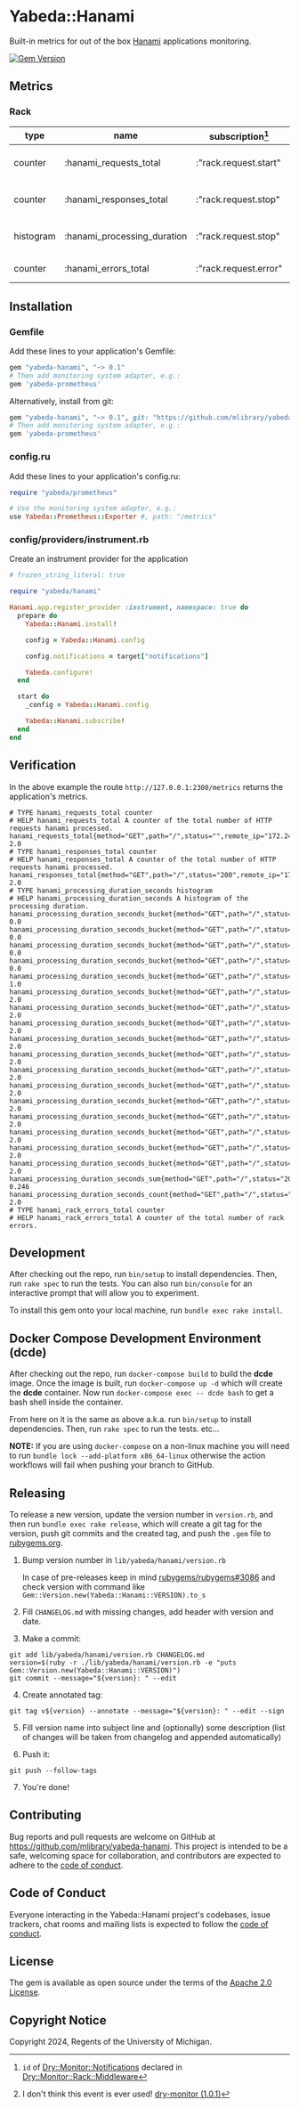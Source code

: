 # Yabeda::Hanami

Built-in metrics for out of the box [Hanami](https://hanamirb.org/) applications monitoring.

[![Gem Version](https://badge.fury.io/rb/yabeda-hanami.svg)](https://badge.fury.io/rb/yabeda-hanami)

## Metrics

### Rack
| type      | name                        | subscription[^1]      | comment                        |
|-----------|-----------------------------|-----------------------|--------------------------------|
| counter   | :hanami_requests_total      | :"rack.request.start" | Total web requests received    |
| counter   | :hanami_responses_total     | :"rack.request.stop"  | Total web responses given      |
| histogram | :hanami_processing_duration | :"rack.request.stop"  | Processing duration in seconds |
| counter   | :hanami_errors_total        | :"rack.request.error" | Total rack errors[^2]          |
[^1]: `id` of [Dry::Monitor::Notifications](https://www.rubydoc.info/gems/dry-monitor/Dry/Monitor/Notifications) declared in [Dry::Monitor::Rack::Middleware](https://www.rubydoc.info/gems/dry-monitor/Dry/Monitor/Rack/Middleware)
[^2]: I don't think this event is ever used! [dry-monitor (1.0.1)](https://www.rubydoc.info/gems/dry-monitor)

## Installation

### Gemfile
Add these lines to your application's Gemfile:

```ruby
gem "yabeda-hanami", "~> 0.1"
# Then add monitoring system adapter, e.g.:
gem 'yabeda-prometheus'
```

Alternatively, install from git:
```ruby
gem "yabeda-hanami", "~> 0.1", git: "https://github.com/mlibrary/yabeda-hanami.git", tag: "v0.1.1"
# Then add monitoring system adapter, e.g.:
gem 'yabeda-prometheus'
```

### config.ru
Add these lines to your application's config.ru:

```ruby
require "yabeda/prometheus"

# Use the monitoring system adapter, e.g.:
use Yabeda::Prometheus::Exporter #, path: "/metrics"
```

### config/providers/instrument.rb
Create an instrument provider for the application

```ruby
# frozen_string_literal: true

require "yabeda/hanami"

Hanami.app.register_provider :instrument, namespace: true do
  prepare do
    Yabeda::Hanami.install!

    config = Yabeda::Hanami.config

    config.notifications = target["notifications"]

    Yabeda.configure!
  end

  start do
    _config = Yabeda::Hanami.config

    Yabeda::Hanami.subscribe!
  end
end
```

## Verification

In the above example the route `http://127.0.0.1:2300/metrics` returns the application's metrics.

```shell
# TYPE hanami_requests_total counter
# HELP hanami_requests_total A counter of the total number of HTTP requests hanami processed.
hanami_requests_total{method="GET",path="/",status="",remote_ip="172.24.0.1"} 2.0
# TYPE hanami_responses_total counter
# HELP hanami_responses_total A counter of the total number of HTTP requests hanami processed.
hanami_responses_total{method="GET",path="/",status="200",remote_ip="172.24.0.1"} 2.0
# TYPE hanami_processing_duration_seconds histogram
# HELP hanami_processing_duration_seconds A histogram of the processing duration.
hanami_processing_duration_seconds_bucket{method="GET",path="/",status="200",remote_ip="172.24.0.1",le="0.005"} 0.0
hanami_processing_duration_seconds_bucket{method="GET",path="/",status="200",remote_ip="172.24.0.1",le="0.01"} 0.0
hanami_processing_duration_seconds_bucket{method="GET",path="/",status="200",remote_ip="172.24.0.1",le="0.025"} 0.0
hanami_processing_duration_seconds_bucket{method="GET",path="/",status="200",remote_ip="172.24.0.1",le="0.05"} 0.0
hanami_processing_duration_seconds_bucket{method="GET",path="/",status="200",remote_ip="172.24.0.1",le="0.1"} 1.0
hanami_processing_duration_seconds_bucket{method="GET",path="/",status="200",remote_ip="172.24.0.1",le="0.25"} 2.0
hanami_processing_duration_seconds_bucket{method="GET",path="/",status="200",remote_ip="172.24.0.1",le="0.5"} 2.0
hanami_processing_duration_seconds_bucket{method="GET",path="/",status="200",remote_ip="172.24.0.1",le="1"} 2.0
hanami_processing_duration_seconds_bucket{method="GET",path="/",status="200",remote_ip="172.24.0.1",le="2.5"} 2.0
hanami_processing_duration_seconds_bucket{method="GET",path="/",status="200",remote_ip="172.24.0.1",le="5"} 2.0
hanami_processing_duration_seconds_bucket{method="GET",path="/",status="200",remote_ip="172.24.0.1",le="10"} 2.0
hanami_processing_duration_seconds_bucket{method="GET",path="/",status="200",remote_ip="172.24.0.1",le="30"} 2.0
hanami_processing_duration_seconds_bucket{method="GET",path="/",status="200",remote_ip="172.24.0.1",le="60"} 2.0
hanami_processing_duration_seconds_bucket{method="GET",path="/",status="200",remote_ip="172.24.0.1",le="120"} 2.0
hanami_processing_duration_seconds_bucket{method="GET",path="/",status="200",remote_ip="172.24.0.1",le="300"} 2.0
hanami_processing_duration_seconds_bucket{method="GET",path="/",status="200",remote_ip="172.24.0.1",le="600"} 2.0
hanami_processing_duration_seconds_bucket{method="GET",path="/",status="200",remote_ip="172.24.0.1",le="+Inf"} 2.0
hanami_processing_duration_seconds_sum{method="GET",path="/",status="200",remote_ip="172.24.0.1"} 0.246
hanami_processing_duration_seconds_count{method="GET",path="/",status="200",remote_ip="172.24.0.1"} 2.0
# TYPE hanami_rack_errors_total counter
# HELP hanami_rack_errors_total A counter of the total number of rack errors.
```


## Development

After checking out the repo, run `bin/setup` to install dependencies. Then, run `rake spec` to run the tests. You can also run `bin/console` for an interactive prompt that will allow you to experiment.



To install this gem onto your local machine, run `bundle exec rake install`. 

## Docker Compose Development Environment (dcde)

After checking out the repo, run `docker-compose build` to build the **dcde** image. Once the image is built, run `docker-compose up -d` which will create the **dcde** container. Now run `docker-compose exec -- dcde bash` to get a bash shell inside the container.

From here on it is the same as above a.k.a. run `bin/setup` to install dependencies. Then, run `rake spec` to run the tests. etc...

**NOTE:** If you are using `docker-compose` on a non-linux machine you will need to run `bundle lock --add-platform x86_64-linux` otherwise the action workflows will fail when pushing your branch to GitHub.  

## Releasing

To release a new version, update the version number in `version.rb`, and then run `bundle exec rake release`, which will create a git tag for the version, push git commits and the created tag, and push the `.gem` file to [rubygems.org](https://rubygems.org).

1. Bump version number in `lib/yabeda/hanami/version.rb` 

   In case of pre-releases keep in mind [rubygems/rubygems#3086](https://github.com/rubygems/rubygems/issues/3086) and check version with command like `Gem::Version.new(Yabeda::Hanami::VERSION).to_s`


2. Fill `CHANGELOG.md` with missing changes, add header with version and date.


3. Make a commit:
```shell
git add lib/yabeda/hanami/version.rb CHANGELOG.md
version=$(ruby -r ./lib/yabeda/hanami/version.rb -e "puts Gem::Version.new(Yabeda::Hanami::VERSION)")
git commit --message="${version}: " --edit
```

4. Create annotated tag:
```shell
git tag v${version} --annotate --message="${version}: " --edit --sign
```


5. Fill version name into subject line and (optionally) some description (list of changes will be taken from changelog and appended automatically)


6. Push it:
```shell
git push --follow-tags
```

7. You're done!

## Contributing

Bug reports and pull requests are welcome on GitHub at https://github.com/mlibrary/yabeda-hanami. This project is intended to be a safe, welcoming space for collaboration, and contributors are expected to adhere to the [code of conduct](https://github.com/mlibrary/yabeda-hanami/blob/main/CODE_OF_CONDUCT.md).

## Code of Conduct

Everyone interacting in the Yabeda::Hanami project's codebases, issue trackers, chat rooms and mailing lists is expected to follow the [code of conduct](https://github.com/mlibrary/yabeda-hanami/blob/main/CODE_OF_CONDUCT.md).

## License

The gem is available as open source under the terms of the [Apache 2.0 License](https://opensource.org/license/apache-2-0).

## Copyright Notice
Copyright 2024, Regents of the University of Michigan.

